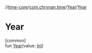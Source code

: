 //[time-core](../../../index.md)/[com.chrynan.time](../index.md)/[Year](index.md)/[Year](-year.md)

# Year

[common]\
fun [Year](-year.md)(value: [Int](https://kotlinlang.org/api/latest/jvm/stdlib/kotlin/-int/index.html))
